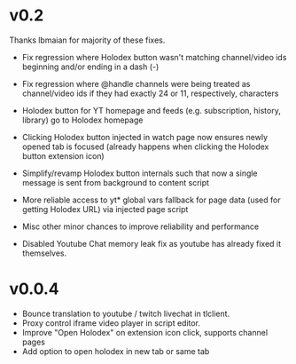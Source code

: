 # v0.2

Thanks lbmaian for majority of these fixes.

- Fix regression where Holodex button wasn't matching channel/video ids beginning and/or ending in a dash (-)
- Fix regression where @handle channels were being treated as channel/video ids if they had exactly 24 or 11, respectively, characters
- Holodex button for YT homepage and feeds (e.g. subscription, history, library) go to Holodex homepage
- Clicking Holodex button injected in watch page now ensures newly opened tab is focused (already happens when clicking the Holodex button extension icon)
- Simplify/revamp Holodex button internals such that now a single message is sent from background to content script
- More reliable access to yt* global vars fallback for page data (used for getting Holodex URL) via injected page script
- Misc other minor chances to improve reliability and performance

- Disabled Youtube Chat memory leak fix as youtube has already fixed it themselves.



# v0.0.4

- Bounce translation to youtube / twitch livechat in tlclient.
- Proxy control iframe video player in script editor.
- Improve "Open Holodex" on extension icon click, supports channel pages
- Add option to open holodex in new tab or same tab